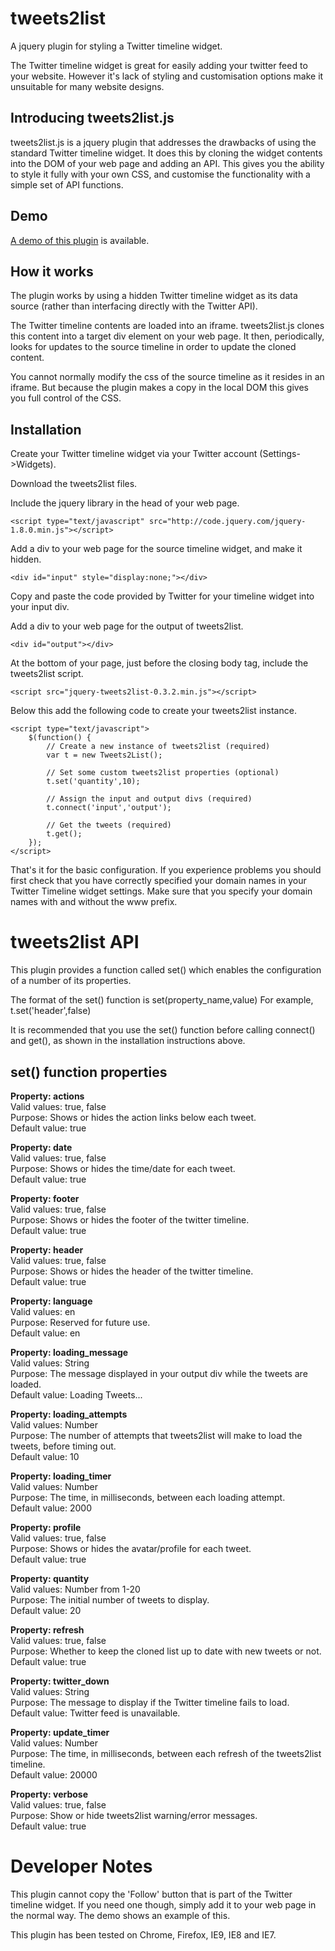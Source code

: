 tweets2list
===========

A jquery plugin for styling a Twitter timeline widget.

The Twitter timeline widget is great for easily adding your twitter feed to your website. 
However it's lack of styling and customisation options make it unsuitable for many website designs.

Introducing tweets2list.js
--------------------------

tweets2list.js is a jquery plugin that addresses the drawbacks of using the standard Twitter timeline
widget. It does this by cloning the widget contents into the DOM of your web page and adding an API.
This gives you the ability to style it fully with your own CSS, and customise the functionality with
a simple set of API functions.

Demo
----

[A demo of this plugin](http://www.garycottington.co.uk/tweets2list/demo) is available.

How it works
------------

The plugin works by using a hidden Twitter timeline widget as its data source (rather than interfacing
directly with the Twitter API).

The Twitter timeline contents are loaded into an iframe. tweets2list.js clones this content into a 
target div element on your web page. It then, periodically, looks for updates to the source
timeline in order to update the cloned content.

You cannot normally modify the css of the source timeline as it resides in an iframe. But because the
plugin makes a copy in the local DOM this gives you full control of the CSS.

Installation
------------

Create your Twitter timeline widget via your Twitter account (Settings->Widgets).

Download the tweets2list files.

Include the jquery library in the head of your web page.
```
<script type="text/javascript" src="http://code.jquery.com/jquery-1.8.0.min.js"></script>
```

Add a div to your web page for the source timeline widget, and make it hidden.
```
<div id="input" style="display:none;"></div>
```

Copy and paste the code provided by Twitter for your timeline widget into your input div.

Add a div to your web page for the output of tweets2list.
```
<div id="output"></div>
```

At the bottom of your page, just before the closing body tag, include the tweets2list script.
```
<script src="jquery-tweets2list-0.3.2.min.js"></script>
```

Below this add the following code to create your tweets2list instance.
```
<script type="text/javascript">
	$(function() {
		// Create a new instance of tweets2list (required)
		var t = new Tweets2List(); 
		
		// Set some custom tweets2list properties (optional)
		t.set('quantity',10);
		
		// Assign the input and output divs (required)
		t.connect('input','output');
		
		// Get the tweets (required)
		t.get();
	});
</script>
```

That's it for the basic configuration.
If you experience problems you should first check that you have correctly specified your domain
names in your Twitter Timeline widget settings. Make sure that you specify your domain names with and without 
the www prefix.

tweets2list API
===============

This plugin provides a function called set() which enables the configuration of a number of its properties.

The format of the set() function is set(property_name,value)
For example, t.set('header',false)

It is recommended that you use the set() function before calling connect() and get(), as shown in the
installation instructions above.

set() function properties
-------------------------

**Property: actions**  
Valid values: true, false  
Purpose: Shows or hides the action links below each tweet.  
Default value: true

**Property: date**  
Valid values: true, false  
Purpose: Shows or hides the time/date for each tweet.  
Default value: true

**Property: footer**  
Valid values: true, false  
Purpose: Shows or hides the footer of the twitter timeline.  
Default value: true

**Property: header**  
Valid values: true, false  
Purpose: Shows or hides the header of the twitter timeline.  
Default value: true

**Property: language**  
Valid values: en  
Purpose: Reserved for future use.  
Default value: en

**Property: loading_message**  
Valid values: String  
Purpose: The message displayed in your output div while the tweets are loaded.  
Default value: Loading Tweets...

**Property: loading_attempts**  
Valid values: Number  
Purpose: The number of attempts that tweets2list will make to load the tweets, before timing out.  
Default value: 10

**Property: loading_timer**  
Valid values: Number  
Purpose: The time, in milliseconds, between each loading attempt.  
Default value: 2000

**Property: profile**  
Valid values: true, false  
Purpose: Shows or hides the avatar/profile for each tweet.  
Default value: true

**Property: quantity**  
Valid values: Number from 1-20  
Purpose: The initial number of tweets to display.  
Default value: 20

**Property: refresh**  
Valid values: true, false  
Purpose: Whether to keep the cloned list up to date with new tweets or not.  
Default value: true

**Property: twitter_down**  
Valid values: String  
Purpose: The message to display if the Twitter timeline fails to load.  
Default value: Twitter feed is unavailable.

**Property: update_timer**  
Valid values: Number  
Purpose: The time, in milliseconds, between each refresh of the tweets2list timeline.  
Default value: 20000

**Property: verbose**  
Valid values: true, false  
Purpose: Show or hide tweets2list warning/error messages.  
Default value: true

Developer Notes
===============

This plugin cannot copy the 'Follow' button that is part of the Twitter timeline widget. If you need one
though, simply add it to your web page in the normal way. The demo shows an example of this.

This plugin has been tested on Chrome, Firefox, IE9, IE8 and IE7.